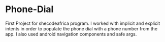 # Phone-Dial
First Project for shecodeafrica program. I worked with implicit and explicit intents in order to populate the phone dial with a phone number from the app. I also used android navigation components and safe args.
